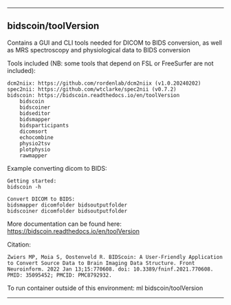 
----------------------------------
## bidscoin/toolVersion ##
Contains a GUI and CLI tools needed for DICOM to BIDS conversion, as well as MRS spectroscopy and physiological data to BIDS conversion

Tools included (NB: some tools that depend on FSL or FreeSurfer are not included):
```
dcm2niix: https://github.com/rordenlab/dcm2niix (v1.0.20240202)
spec2nii: https://github.com/wtclarke/spec2nii (v0.7.2)
bidscoin: https://bidscoin.readthedocs.io/en/toolVersion
    bidscoin
    bidscoiner
    bidseditor
    bidsmapper
    bidsparticipants
    dicomsort
    echocombine
    physio2tsv
    plotphysio
    rawmapper
```

Example converting dicom to BIDS: 
```
Getting started:
bidscoin -h

Convert DICOM to BIDS:
bidsmapper dicomfolder bidsoutputfolder
bidscoiner dicomfolder bidsoutputfolder
```

More documentation can be found here:
https://bidscoin.readthedocs.io/en/toolVersion


Citation:
```
Zwiers MP, Moia S, Oostenveld R. BIDScoin: A User-Friendly Application to Convert Source Data to Brain Imaging Data Structure. Front Neuroinform. 2022 Jan 13;15:770608. doi: 10.3389/fninf.2021.770608. PMID: 35095452; PMCID: PMC8792932.
```

To run container outside of this environment: ml bidscoin/toolVersion

----------------------------------

